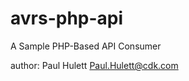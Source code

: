 avrs-php-api
============

A Sample PHP-Based API Consumer

author: Paul Hulett Paul.Hulett@cdk.com
